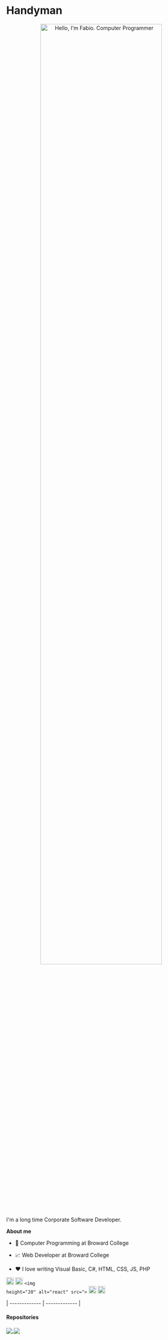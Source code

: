 # Handyman
<p align="center"><a href="https://github.com/favel6"><img width="80%" alt="Hello, I'm Fabio. Computer Programmer" src="" /></a></p>

<br>

I'm a long time Corporate Software Developer. 

**About me**

- 💼 Computer Programming at Broward College

- 📈 Web Developer at Broward College

- ❤️ I love writing Visual Basic, C#, HTML, CSS, JS, PHP

<code><img height="20" alt="javascript" src=""></code>
<code><img height="20" alt="typescript" src=""></code>
<code><img height="20" alt="react" src="></code>
<code><img height="20" alt="graphql" src=""></code>
<code><img height="20" alt="nodejs" src=""></code>    


| ------------- | ------------- |

#### Repositories

<a href="https://github.com/favel6/Handyman">
  <img align="center" src="#" />
</a>

<a href="https://github.com/favel6/Handyman">
  <img align="center" src="#" />
</a>
